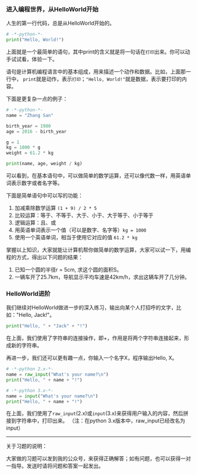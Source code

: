 ### 进入编程世界，从HelloWorld开始

人生的第一行代码，总是从HelloWorld开始的。

```py
# -*-python-*-
print("Hello, World!")
```

上面就是一个最简单的语句，其中print的含义就是将一句话在`打印`出来。你可以动手试试看，体验一下。

语句是计算机编程语言中的基本组成，用来描述一个动作和数据。比如，上面那一行中，
`print`就是动作，表示`打印`；`"Hello, World!"`就是数据，表示要打印的内容。

下面是更复杂一点的例子：

```py
# -*-python-*-
name = "Zhang San"

birth_year = 1980
age = 2016 - birth_year

g = 1
kg = 1000 * g
weight = 61.2 * kg

print(name, age, weight / kg)
```

可以看到，在基本语句中，可以做简单的数学运算，还可以像代数一样，用英语单词表示数字或者名字等。

下面是简单语句中可以写的功能：

1. 加减乘除数学运算 `(1 + 9) / 2 * 5`
2. 比较运算：等于、不等于、大于、小于、大于等于、小于等于
3. 逻辑运算：且、或 
4. 用英语单词表示一个值（可以是数字、名字等）`kg = 1000`
5. 使用一个英语单词，相当于使用它对应的值 `61.2 * kg`

掌握以上知识，大家就能让计算机帮你做简单的数学运算，大家可以试一下，用编程的方式，得出以下问题的结果：

1. 已知一个圆的半径r = 5cm, 求这个圆的面积S。
2. 一辆车开了25.7km，导航显示平均车速是42km/h，求出这辆车开了几分钟。


### HelloWorld进阶

我们继续对HelloWorld做进一步的深入练习，输出向某个人打招呼的文字，比如："Hello, Jack!"。

```py
print("Hello, " + "Jack" + "!")
```

在上面，我们使用了字符串的连接操作，即+，作用是将两个字符串连接起来，形成新的字符串。

再进一步，我们还可以更有趣一点，你输入一个名字X，程序输出Hello, X。

```py
# -*-python 2.x-*-
name = raw_input("What's your name?\n")
print("Hello, " + name + "!")
```

```py
# -*-python 3.x-*-
name = input("What's your name?\n")
print("Hello, " + name + "!")
```

在上面，我们使用了`raw_input`(2.x)或`input`(3.x)来获得用户输入的内容，然后拼接到字符串中，打印出来。 
（注：在python 3.x版本中，raw_input已经改名为input）

---

关于习题的说明：

大家做的习题可以发到我的公众号，来获得正确解答；如有问题，也可以获得一对一指导。发送时请将问题和答案一起发出。

